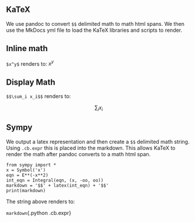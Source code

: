 ## KaTeX

We use pandoc to convert `$$` delimited math to math html spans.
We then use the MkDocs yml file to load the KaTeX libraries and scripts to render.

## Inline math

`$x^y$` renders to: $x^y$

## Display Math

`$$\sum_i x_i$$` renders to:

$$\sum_i x_i$$

## Sympy

We output a latex representation and then create a `$$` delimited math string.
Using `.cb.expr` this is placed into the markdown.
This allows KaTeX to render the math after pandoc converts to a math html span.

```{.python .cb.nb}
from sympy import *
x = Symbol('x')
eqn = E**(-x**2)
int_eqn = Integral(eqn, (x, -oo, oo))
markdown = '$$' + latex(int_eqn) + '$$'
print(markdown)
```

The string above renders to:

`markdown`{.python .cb.expr}